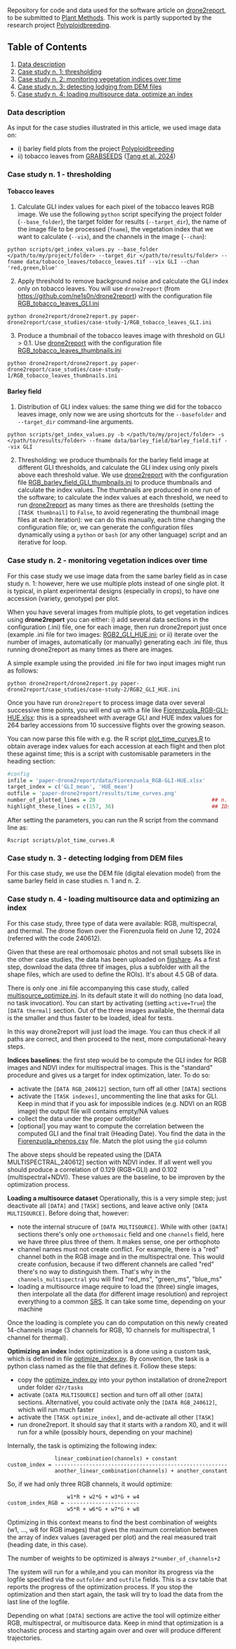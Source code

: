 Repository for code and data used for the software article on [drone2report](https://github.com/ne1s0n/drone2report), to be submitted to [Plant Methods](https://plantmethods.biomedcentral.com/).
This work is partly supported by the research project [Polyploidbreeding](https://polyploidbreeding.ibba.cnr.it/).

## Table of Contents

 1. [Data description](#Data-description)
 2. [Case study n. 1: thresholding](#case-study-n-1---thresholding)
 3. [Case study n. 2: monitoring vegetation indices over time](#case-study-n-2---monitoring-vegetation-indices-over-time)
 4. [Case study n. 3: detecting lodging from DEM files](#case-study-n-3---detecting-lodging-from-DEM-files)
 5. [Case study n. 4: loading multisource data, optimize an index](#case-study-n-4---loading-multisource-data-and-optimizing-an-index)

### Data description

As input for the case studies illustrated in this article, we used image data on: 

- i) barley field plots from the project [Polyploidbreeding](https://polyploidbreeding.ibba.cnr.it/)
- ii) tobacco leaves from [GRABSEEDS](https://github.com/tanghaibao/jcvi/wiki/GRABSEEDS) ([Tang et al. 2024](https://plantmethods.biomedcentral.com/articles/10.1186/s13007-024-01268-2))

### Case study n. 1 - thresholding

#### Tobacco leaves

1. Calculate GLI index values for each pixel of the tobacco leaves RGB image. We use the following `python` script specifying the project folder (`--base_folder`), the target folder for results (`--target_dir`), the name of the image file to be processed (`fname`), the vegetation index that we want to calculate (`--vix`), and the channels in the image (`--chan`): 


`python scripts/get_index_values.py --base_folder </path/to/my/project/folder> --target_dir </path/to/results/folder> --fname data/tobacco_leaves/tobacco_leaves.tif --vix GLI --chan 'red,green,blue'`

2. Apply threshold to remove background noise and calculate the GLI index only on tobacco leaves. You will use `drone2report` (from https://github.com/ne1s0n/drone2report) with the configuration file [RGB_tobacco_leaves_GLI.ini](case_studies/case-study-1_thresholding_GLI/RGB_tobacco_leaves_GLI.ini) 

`python drone2report/drone2report.py paper-drone2report/case_studies/case-study-1/RGB_tobacco_leaves_GLI.ini`

3. Produce a thumbnail of the tobacco leaves image with threshold on GLI > 0.1. Use [drone2report](https://github.com/ne1s0n/drone2report) with the configuration file [RGB_tobacco_leaves_thumbnails.ini](case_studies/case-study-1_thresholding_GLI/RGB_tobacco_leaves_thumbnails.ini) 

`python drone2report/drone2report.py paper-drone2report/case_studies/case-study-1/RGB_tobacco_leaves_thumbnails.ini`

#### Barley field

1. Distribution of GLI index values: the same thing we did for the tobacco leaves image, only now we are using shortcuts for the `--basefolder` and `--target_dir` command-line arguments.
   
`python scripts/get_index_values.py -b </path/to/my/project/folder> -s </path/to/results/folder> --fname data/barley_field/barley_field.tif --vix GLI`

2. Thresholding: we produce thumbnails for the barley field image at different GLI thresholds, and calculate the GLI index using only pixels above each threshold value. We use [drone2report](https://github.com/ne1s0n/drone2report) with the configuration file [RGB_barley_field_GLI_thumbnails.ini](case_studies/case-study-1_thresholding_GLI/RGB_barley_field_GLI_thumbnails.ini) to produce thumbnails and calculate the index values. The thumbnails are produced in one run of the software; to calculate the index values at each threshold, we need to run [drone2report](https://github.com/ne1s0n/drone2report) as many times as there are thresholds (setting the `[TASK thumbnail]` to `False`, to avoid regenerating the thumbnail image files at each iteration): we can do this manually, each time changing the configuration file; or, we can generate the configuration files dynamically using a `python` or `bash` (or any other language) script and an iterative for loop. 

### Case study n. 2 - monitoring vegetation indices over time

For this case study we use image data from the same barley field as in case study n. 1: however, here we use multiple plots instead of one single plot.
It is typical, in plant experimental designs (especially in crops), to have one accession (variety, genotype) per plot.

When you have several images from multiple plots, to get vegetation indices using **drone2report** you can either: 
i) add several data sections in the configuration (.ini) file, one for each image, then run drone2report just once (example .ini file for two images: [RGB2_GLI_HUE.ini](case_studies/case-study-2_HUE_over_time/RGB2_GLI_HUE.ini); 
or ii) iterate over the number of images, automatically (or manually) generating each .ini file, thus running drone2report as many times as there are images.

A simple example using the provided .ini file for two input images might run as follows:

`python drone2report/drone2report.py paper-drone2report/case_studies/case-study-2/RGB2_GLI_HUE.ini`

Once you have run `drone2report` to process image data over several successive time points, you will end up with a file like [Fiorenzuola_RGB-GLI-HUE.xlsx](data/Fiorenzuola_RGB-GLI-HUE.xlsx): this is a spreadsheet with average GLI and HUE index values for 264 barley accessions from 10 successive flights over the growing season.

You can now parse this file with e.g. the R script [plot_time_curves.R](scripts/plot_time_curves.R) to obtain average index values for each accession at each flight and then plot these against time; this is a script with customisable parameters in the heading section:

```r
#config
infile = 'paper-drone2report/data/Fiorenzuola_RGB-GLI-HUE.xlsx'
target_index = c('GLI_mean', 'HUE_mean')
outfile = 'paper-drone2report/results/time_curves.png'
number_of_plotted_lines = 20                                     ## n. of lines to draw
highlight_these_lines = c(157, 36)                               ## IDs of lines to highlight
```

After setting the parameters, you can run the R script from the command line as:

`Rscript scripts/plot_time_curves.R`

### Case study n. 3 - detecting lodging from DEM files

For this case study, we use the DEM file (digital elevation model) from the same barley field in case studies n. 1 and n. 2.



### Case study n. 4 - loading multisource data and optimizing an index

For this case study, three type of data were available: RGB, multispecral,
and thermal. The drone flown over the Fiorenzuola field on June 12, 2024
(referred with the code 240612).

Given that these are real orthomosaic photos and not small subsets like in
the other case studies, the data has been uploaded on [figshare](https://doi.org/10.6084/m9.figshare.30327727.v2).
As a first step, download the data (three tif images, plus a subfolder with all
the shape files, which are used to define the ROIs). It's about 4.5 GB of data.

There is only one .ini file accompanying this case study, called
[multisource_optimize.ini](case_studies/case-study-4_multisource_optimize_index/multisource_optimize.ini).
In its default state it will do nothing (no data load, no task invocation).
You can start by activating (setting `active=True`) the `[DATA thermal]`
section. Out of the three images available, the thermal data is the smaller and thus faster to be loaded, ideal for tests.

In this way drone2report will just load the image. You can thus check if all paths are correct, and then proceed to the next, more computational-heavy steps.

**Indices baselines**: the first step would be to compute the GLI index for RGB images and NDVI index for multispectral images. This is the "standard" procedure and gives us a target for index optimization, later. To do so:

- activate the `[DATA RGB_240612]` section, turn off all other `[DATA]` sections
- activate the `[TASK indexes]`, uncommenting the line that asks for GLI. Keep in mind that if you ask for impossible indices (e.g. NDVI on an RGB image) the output file will contains empty/NA values
- collect the data under the proper outfolder
- [optional] you may want to compute the correlation between the computed GLI and the final trait (Heading Date). You find the data in the [Fiorenzuola_phenos.csv](case_studies/case-study-4_multisource_optimize_index/Fiorenzuola_phenos.csv) file. Match the plot using the `gid` column

The above steps should be repeated using the [DATA MULTISPECTRAL_240612] section with NDVI index. If all went well you should produce a correlation of 0.129 (RGB+GLI) and 0.102 (multispectral+NDVI). These values are the baseline, to be improven by the optimization process.

**Loading a multisource dataset** Operationally, this is a very simple step; just deactivate all `[DATA]` and `[TASK]` sections, and leave active only `[DATA MULTISOURCE]`. Before doing that, however:

- note the internal strucure of `[DATA MULTISOURCE]`. While with other `[DATA]` sections there's only one `orthomosaic` field and one `channels` field, here we have three plus three of them. It makes sense, one per orthophoto
- channel names must not create conflict. For example, there is a "red" channel both in the RGB image and in the multispectral one. This would create confusion, because if two different channels are called "red" there's no way to distinguish them. That's why in the `channels_multispectral` you will find "red_ms", "green_ms", "blue_ms"
- loading a multisource image require to load the (three) single images, then interpolate all the data (for different image resolution) and reproject everything to a common [SRS](https://en.wikipedia.org/wiki/Spatial_reference_system). It can take some time, depending on your machine

Once the loading is complete you can do computation on this newly created 14-channels image (3 channels for RGB, 10 channels for multispectral, 1 channel for thermal).

**Optimizing an index** Index optimization is a done using a custom task, which is defined in file [optimize_index.py](case_studies/case-study-4_multisource_optimize_index/optimize_index.py). By convention, the task is a python class named as the file that defines it. Follow these steps:

- copy the [optimize_index.py](case_studies/case-study-4_multisource_optimize_index/optimize_index.py) into your python installation of drone2report under folder `d2r/tasks`
- activate `[DATA MULTISOURCE]` section and turn off all other `[DATA]` sections. Alternativel, you could activate only the `[DATA RGB_240612]`, which will run much faster
- activate the `[TASK optimize_index]`, and de-activate all other `[TASK]`
- run drone2report. It should say that it starts with a random X0, and it will run for a while (possibly hours, depending on your machine)

Internally, the task is optimizing the following index:

```
		       linear_combination(channels) + constant
custom_index = -------------------------------------------------------
		       another_linear_combination(channels) + another_constant

```

So, if we had only three RGB channels, it would optimize:

```
		           w1*R + w2*G + w3*G + w4
custom_index_RGB = -----------------------
		           w5*R + w6*G + w7*G + w8

```

Optimizing in this context means to find the best combination of weights (w1, ..., w8 for RGB images) that gives the maximum correlation between the array of index values (averaged per plot) and the real measured trait (heading date, in this case).

The number of weights to be optimized is always `2*number_of_channels+2`

The system will run for a while,and you can monitor its progress via the logfile specified via the `outfolder` and `outfile` fields. This is a csv table that reports the progress of the optimization process. If you stop the optimization and then start again, the task will try to load the data from the last line of the logfile.

Depending on what `[DATA]` sections are active the tool will optimize either RGB, multispectral, or multisource data. Keep in mind that optimization is a stochastic process and starting again over and over will produce different trajectories.










